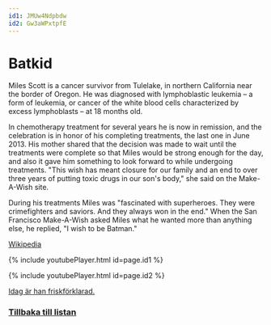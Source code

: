 ```yaml
---
id1: JMUw4Ndpbdw
id2: Gw3aWPxtpfE
---
```

# Batkid

Miles Scott is a cancer survivor from Tulelake, in northern California near the border of Oregon. He was diagnosed with lymphoblastic leukemia – a form of leukemia, or cancer of the white blood cells characterized by excess lymphoblasts – at 18 months old.

In chemotherapy treatment for several years he is now in remission, and the celebration is in honor of his completing treatments, the last one in June 2013. His mother shared that the decision was made to wait until the treatments were complete so that Miles would be strong enough for the day, and also it gave him something to look forward to while undergoing treatments. "This wish has meant closure for our family and an end to over three years of putting toxic drugs in our son's body," she said on the Make-A-Wish site. 

During his treatments Miles was "fascinated with superheroes. They were crimefighters and saviors. And they always won in the end." When the San Francisco Make-A-Wish asked Miles what he wanted more than anything else, he replied, "I wish to be Batman."

[Wikipedia](https://en.wikipedia.org/wiki/Batkid)

{% include youtubePlayer.html id=page.id1 %}

{% include youtubePlayer.html id=page.id2 %}

[Idag är han friskförklarad.](https://twitter.com/CBSEveningNews/status/1062860135662530560)

### [Tillbaka till listan](/index)